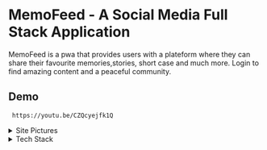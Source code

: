 # MemoFeed - A Social Media Full Stack Application

MemoFeed is a pwa that provides users with a plateform where they can share their favourite memories,stories, short case and much more. Login to find amazing content and a peaceful community.

## Demo 
```
 https://youtu.be/CZQcyejfk1Q
```

<details>
<summary>Site Pictures</summary>
<img align="center" src="https://drive.google.com/file/d/1CHb1GT_OeohfRr6t0S7n_OxMOCYie5nj/view?usp=sharing" alt="homeScreen" />
<label>Home Page</label>
</details>

<details>
<summary>Tech Stack</summary>
  <ul>
    <li>Backend Repo : https://github.com/bharatpaliwal-169/memoFeed-server</li>
    <li>Hosted on : https://memofeed-backend.onrender.com/</li>
  </ul>

  <div>
    <img src="https://img.shields.io/badge/React-20232A?style=for-the-badge&logo=react&logoColor=61DAFB"/><img src="https://img.shields.io/badge/Material--UI-0081CB?style=for-the-badge&logo=material-ui&logoColor=white"/>
    <img src="https://img.shields.io/badge/Node.js-43853D?style=for-the-badge&logo=node.js&logoColor=white"/>
    <img src="https://img.shields.io/badge/MongoDB-4EA94B?style=for-the-badge&logo=mongodb&logoColor=white"/>
  </div>

  ### Architecture
  https://www.figma.com/proto/qPRhKEDPpr7LV2fk0gmRAL/Untitled?node-id=0-3&scaling=min-zoom&page-id=0%3A1

  <p>Checkout Frontend.md for more techinical details.</p>
</details>

